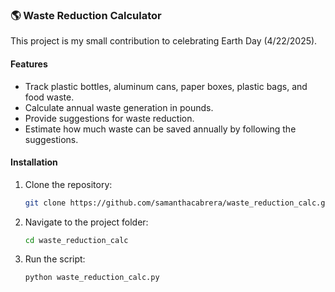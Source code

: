 ### 🌎 Waste Reduction Calculator

This project is my small contribution to celebrating Earth Day (4/22/2025).

#### Features

- Track plastic bottles, aluminum cans, paper boxes, plastic bags, and food waste.
- Calculate annual waste generation in pounds.
- Provide suggestions for waste reduction.
- Estimate how much waste can be saved annually by following the suggestions.

#### Installation

1. Clone the repository:

   ```bash
   git clone https://github.com/samanthacabrera/waste_reduction_calc.git
   ```

2. Navigate to the project folder:

   ```bash
   cd waste_reduction_calc
   ```

3. Run the script:
   ```bash
   python waste_reduction_calc.py
   ```

